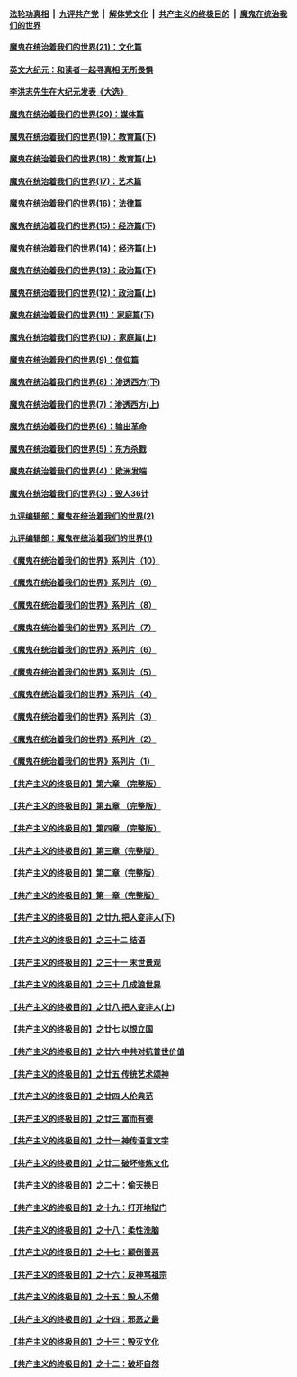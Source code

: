 ####  [法轮功真相](../../../../basic/blob/master/README.md?t=01131302) &nbsp;|&nbsp; [九评共产党](../../../../9ping.md/blob/master/README.md?t=01131302) &nbsp;|&nbsp; [解体党文化](../../../../jtdwh.md/blob/master/README.md?t=01131302)  &nbsp;|&nbsp; [共产主义的终极目的](../../../../gczydzjmd.md/blob/master/README.md?t=01131302) &nbsp;|&nbsp; [魔鬼在统治我们的世界](../../../../mgztzwmdsj.md/blob/master/README.md?t=01131302) 

#### [魔鬼在统治着我们的世界(21)：文化篇](../pages/nsc422/n10597706.md?t=01131302) 

#### [英文大纪元：和读者一起寻真相 无所畏惧](../pages/nsc422/n12542027.md?t=01131302) 

#### [李洪志先生在大纪元发表《大选》](../pages/nsc422/n12534746.md?t=01131302) 

#### [魔鬼在统治着我们的世界(20)：媒体篇](../pages/nsc422/n10586579.md?t=01131302) 

#### [魔鬼在统治着我们的世界(19)：教育篇(下)](../pages/nsc422/n10564808.md?t=01131302) 

#### [魔鬼在统治着我们的世界(18)：教育篇(上)](../pages/nsc422/n10526970.md?t=01131302) 

#### [魔鬼在统治着我们的世界(17)：艺术篇](../pages/nsc422/n10499093.md?t=01131302) 

#### [魔鬼在统治着我们的世界(16)：法律篇](../pages/nsc422/n10485969.md?t=01131302) 

#### [魔鬼在统治着我们的世界(15)：经济篇(下)](../pages/nsc422/n10469975.md?t=01131302) 

#### [魔鬼在统治着我们的世界(14)：经济篇(上)](../pages/nsc422/n10457370.md?t=01131302) 

#### [魔鬼在统治着我们的世界(13)：政治篇(下)](../pages/nsc422/n10448270.md?t=01131302) 

#### [魔鬼在统治着我们的世界(12)：政治篇(上)](../pages/nsc422/n10444576.md?t=01131302) 

#### [魔鬼在统治着我们的世界(11)：家庭篇(下)](../pages/nsc422/n10440961.md?t=01131302) 

#### [魔鬼在统治着我们的世界(10)：家庭篇(上)](../pages/nsc422/n10435448.md?t=01131302) 

#### [魔鬼在统治着我们的世界(9)：信仰篇](../pages/nsc422/n10432159.md?t=01131302) 

#### [魔鬼在统治着我们的世界(8)：渗透西方(下)](../pages/nsc422/n10429603.md?t=01131302) 

#### [魔鬼在统治着我们的世界(7)：渗透西方(上)](../pages/nsc422/n10426013.md?t=01131302) 

#### [魔鬼在统治着我们的世界(6)：输出革命](../pages/nsc422/n10421536.md?t=01131302) 

#### [魔鬼在统治着我们的世界(5)：东方杀戮](../pages/nsc422/n10417707.md?t=01131302) 

#### [魔鬼在统治着我们的世界(4)：欧洲发端](../pages/nsc422/n10414890.md?t=01131302) 

#### [魔鬼在统治着我们的世界(3)：毁人36计](../pages/nsc422/n10411583.md?t=01131302) 

#### [九评编辑部：魔鬼在统治着我们的世界(2)](../pages/nsc422/n10410036.md?t=01131302) 

#### [九评编辑部：魔鬼在统治着我们的世界(1)](../pages/nsc422/n10406825.md?t=01131302) 

#### [《魔鬼在统治着我们的世界》系列片（10）](../pages/nsc422/n12292670.md?t=01131302) 

#### [《魔鬼在统治着我们的世界》系列片（9）](../pages/nsc422/n12290859.md?t=01131302) 

#### [《魔鬼在统治着我们的世界》系列片（8）](../pages/nsc422/n12287445.md?t=01131302) 

#### [《魔鬼在统治着我们的世界》系列片（7）](../pages/nsc422/n12283425.md?t=01131302) 

#### [《魔鬼在统治着我们的世界》系列片（6）](../pages/nsc422/n12282314.md?t=01131302) 

#### [《魔鬼在统治着我们的世界》系列片（5）](../pages/nsc422/n12281419.md?t=01131302) 

#### [《魔鬼在统治着我们的世界》系列片（4）](../pages/nsc422/n12274024.md?t=01131302) 

#### [《魔鬼在统治着我们的世界》系列片（3）](../pages/nsc422/n12271322.md?t=01131302) 

#### [《魔鬼在统治着我们的世界》系列片（2）](../pages/nsc422/n12269049.md?t=01131302) 

#### [《魔鬼在统治着我们的世界》系列片（1）](../pages/nsc422/n12267575.md?t=01131302) 

#### [【共产主义的终极目的】第六章 （完整版）](../pages/nsc422/n11428913.md?t=01131302) 

#### [【共产主义的终极目的】第五章 （完整版）](../pages/nsc422/n11428912.md?t=01131302) 

#### [【共产主义的终极目的】第四章 （完整版）](../pages/nsc422/n11428907.md?t=01131302) 

#### [【共产主义的终极目的】第三章（完整版）](../pages/nsc422/n11428848.md?t=01131302) 

#### [【共产主义的终极目的】第二章（完整版）](../pages/nsc422/n11428831.md?t=01131302) 

#### [【共产主义的终极目的】第一章（完整版）](../pages/nsc422/n11417651.md?t=01131302) 

#### [【共产主义的终极目的】之廿九 把人变非人(下)](../pages/nsc422/n11344140.md?t=01131302) 

#### [【共产主义的终极目的】之三十二 结语](../pages/nsc422/n11360535.md?t=01131302) 

#### [【共产主义的终极目的】之三十一 末世景观](../pages/nsc422/n11351129.md?t=01131302) 

#### [【共产主义的终极目的】之三十 几成狼世界](../pages/nsc422/n11348280.md?t=01131302) 

#### [【共产主义的终极目的】之廿八 把人变非人(上)](../pages/nsc422/n11340492.md?t=01131302) 

#### [【共产主义的终极目的】之廿七 以恨立国](../pages/nsc422/n11336944.md?t=01131302) 

#### [【共产主义的终极目的】之廿六 中共对抗普世价值](../pages/nsc422/n11324785.md?t=01131302) 

#### [【共产主义的终极目的】之廿五 传统艺术颂神](../pages/nsc422/n11296396.md?t=01131302) 

#### [【共产主义的终极目的】之廿四 人伦典范](../pages/nsc422/n11296397.md?t=01131302) 

#### [【共产主义的终极目的】之廿三 富而有德](../pages/nsc422/n11283598.md?t=01131302) 

#### [【共产主义的终极目的】之廿一 神传语言文字](../pages/nsc422/n11263265.md?t=01131302) 

#### [【共产主义的终极目的】之廿二 破坏修炼文化](../pages/nsc422/n11245728.md?t=01131302) 

#### [【共产主义的终极目的】之二十：偷天换日](../pages/nsc422/n11238846.md?t=01131302) 

#### [【共产主义的终极目的】之十九：打开地狱门](../pages/nsc422/n11206376.md?t=01131302) 

#### [【共产主义的终极目的】之十八：柔性洗脑](../pages/nsc422/n11199994.md?t=01131302) 

#### [【共产主义的终极目的】之十七：颠倒善恶](../pages/nsc422/n11179782.md?t=01131302) 

#### [【共产主义的终极目的】之十六：反神骂祖宗](../pages/nsc422/n11166798.md?t=01131302) 

#### [【共产主义的终极目的】之十五：毁人不倦](../pages/nsc422/n11166792.md?t=01131302) 

#### [【共产主义的终极目的】之十四：邪恶之最](../pages/nsc422/n11150249.md?t=01131302) 

#### [【共产主义的终极目的】之十三：毁灭文化](../pages/nsc422/n11135227.md?t=01131302) 

#### [【共产主义的终极目的】之十二：破坏自然](../pages/nsc422/n11135214.md?t=01131302) 


